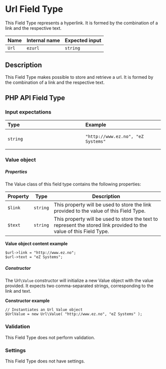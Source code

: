 # Url Field Type

This Field Type represents a hyperlink. It is formed by the combination of a link and the respective text.

| Name  | Internal name | Expected input |
|-------|---------------|----------------|
| `Url` | `ezurl`       | `string`       |

## Description

This Field Type makes possible to store and retrieve a url. It is formed by the combination of a link and the respective text.

## PHP API Field Type

### Input expectations

<table>
<colgroup>
<col width="50%" />
<col width="50%" />
</colgroup>
<thead>
<tr class="header">
<th align="left">Type</th>
<th align="left">Example</th>
</tr>
</thead>
<tbody>
<tr class="odd">
<td align="left"><code>string</code></td>
<td align="left"><pre><code>&quot;http://www.ez.no&quot;, &quot;eZ Systems&quot;</code></pre></td>
</tr>
</tbody>
</table>

### Value object

##### Properties

The Value class of this field type contains the following properties:

| Property | Type     | Description                                                                                                         |
|----------|----------|---------------------------------------------------------------------------------------------------------------------|
| `$link`  | `string` | This property will be used to store the link provided to the value of this Field Type.                              |
| `$text`  | `string` | This property will be used to store the text to represent the stored link provided to the value of this Field Type. |

**Value object content example**

```
$url->link = "http://www.ez.no";
$url->text = "eZ Systems";
```

##### Constructor

The Url`\Value` constructor will initialize a new Value object with the value provided. It expects two comma-separated strings, corresponding to the link and text.

**Constructor example**

```
// Instantiates an Url Value object
$UrlValue = new Url\Value( "http://www.ez.no", "eZ Systems" );
```

### Validation

This Field Type does not perform validation.

### Settings

This Field Type does not have settings.

 

 


